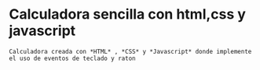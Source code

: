 # Calculadora sencilla con html,css y javascript
	Calculadora creada con *HTML* , *CSS* y *Javascript* donde implemente el uso de eventos de teclado y raton 
